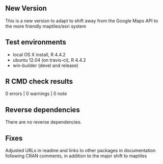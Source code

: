 ## New Version
This is a new version to adapt to shift away from the Google Maps API to the more friendly maptiles/esri system

## Test environments
* local OS X install, R 4.4.2
* ubuntu 12.04 (on travis-ci), R 4.4.2
* win-builder (devel and release)

## R CMD check results

0 errors | 0 warnings | 0 note

## Reverse dependencies

There are no reverse dependencies.

## Fixes

Adjusted URLs in readme and links to other packages in documentation following CRAN comments, in addition to the major shift to maptiles
